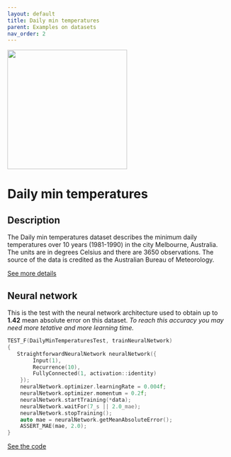 ```yaml
---
layout: default
title: Daily min temperatures
parent: Examples on datasets
nav_order: 2
---
```


<p>
    <img src="{{site.baseurl}}/assets/images/examples/temperatures.jpg" att="temperatures" width="270px" class="center"/>
</p>

# Daily min temperatures

## Description


The Daily min temperatures dataset describes the minimum daily temperatures over 10 years (1981-1990) in the city Melbourne, Australia. The units are in degrees Celsius and there are 3650 observations. The source of the data is credited as the Australian Bureau of Meteorology.

[See more details](https://github.com/jbrownlee/Datasets)

## Neural network 

This is the test with the neural network architecture used to obtain up to **1.42** mean absolute error on this dataset.
_To reach this accuracy you may need more tetative and more learning time._


```cpp
TEST_F(DailyMinTemperaturesTest, trainNeuralNetwork)
{
   StraightforwardNeuralNetwork neuralNetwork({
        Input(1),
        Recurrence(10),
        FullyConnected(1, activation::identity)
    });
    neuralNetwork.optimizer.learningRate = 0.004f;
    neuralNetwork.optimizer.momentum = 0.2f;
    neuralNetwork.startTraining(*data);
    neuralNetwork.waitFor(7_s || 2.0_mae);
    neuralNetwork.stopTraining();
    auto mae = neuralNetwork.getMeanAbsoluteError();
    ASSERT_MAE(mae, 2.0);
}
```

[See the code](https://github.com/MatthieuHernandez/StraightforwardNeuralNetwork/blob/master/tests/dataset_tests/daily-min-temperatures/DailyMinTemperaturesTest.cpp)